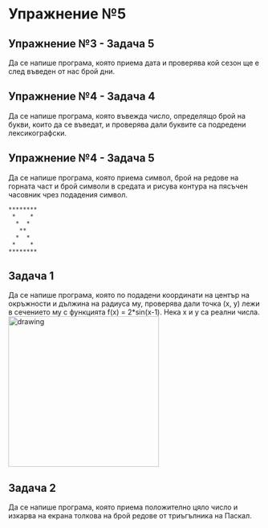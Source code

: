 # Упражнение №5

## Упражнение №3 - Задача 5
Да се напише програма, която приема дата и проверява кой сезон ще е след въведен от нас брой дни.

## Упражнение №4 - Задача 4
Да се напише програма, която въвежда число, определящо брой на букви, които да се въведат, и проверява дали буквите са подредени лексикографски.

## Упражнение №4 - Задача 5
Да се напише програма, която приема символ, брой на редове на горната част и брой символи в средата и рисува контура на пясъчен часовник чрез подадения символ.
```
********
 *    * 
  *  * 
   **
  *  *
 *    * 
********
```

## Задача 1 
Да се напише програма, която по подадени координати на център на окръжности и дължина на радиуса му, проверява дали точка (x, y) лежи в сечението му с функцията f(x) = 2\*sin(x-1). Нека x и y са реални числа.  
<img src="https://user-images.githubusercontent.com/22371636/140161755-4353f91c-b581-469f-9627-09f5519187e4.png" alt="drawing" width="300"/>

## Задача 2
Да се напише програма, която приема положително цяло число и изкарва на екрана толкова на брой редове от триъгълника на Паскал.
